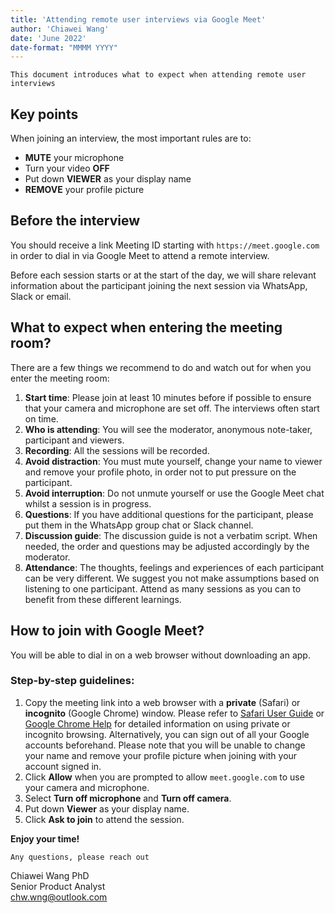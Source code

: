 ```yaml
---
title: 'Attending remote user interviews via Google Meet'
author: 'Chiawei Wang'
date: 'June 2022'
date-format: "MMMM YYYY"
---
```


`This document introduces what to expect when attending remote user interviews`

## Key points

When joining an interview, the most important rules are to:

- **MUTE** your microphone
- Turn your video **OFF**
- Put down **VIEWER** as your display name
- **REMOVE** your profile picture

## Before the interview

You should receive a link Meeting ID starting with `https://meet.google.com` in order to dial in via Google Meet to attend a remote interview.

Before each session starts or at the start of the day, we will share relevant information about the participant joining the next session via WhatsApp, Slack or email.

## What to expect when entering the meeting room?

There are a few things we recommend to do and watch out for when you enter the meeting room:

1. **Start time**: Please join at least 10 minutes before if possible to ensure that your camera and microphone are set off. The interviews often start on time.
2. **Who is attending**: You will see the moderator, anonymous note-taker, participant and viewers.
3. **Recording**: All the sessions will be recorded.
4. **Avoid distraction**: You must mute yourself, change your name to viewer and remove your profile photo, in order not to put pressure on the participant.
5. **Avoid interruption**: Do not unmute yourself or use the Google Meet chat whilst a session is in progress.
6. **Questions**: If you have additional questions for the participant, please put them in the WhatsApp group chat or Slack channel.
7. **Discussion guide**: The discussion guide is not a verbatim script. When needed, the order and questions may be adjusted accordingly by the moderator.
8. **Attendance**: The thoughts, feelings and experiences of each participant can be very different. We suggest you not make assumptions based on listening to one participant. Attend as many sessions as you can to benefit from these different learnings.

## How to join with Google Meet?

You will be able to dial in on a web browser without downloading an app.

### Step-by-step guidelines:

1. Copy the meeting link into a web browser with a **private** (Safari) or **incognito** (Google Chrome) window. Please refer to [Safari User Guide](https://support.apple.com/en-gb/guide/safari/ibrw1069/mac 'Browse privately in Safari on Mac') or [Google Chrome Help](https://support.google.com/chrome/answer/95464?hl=en-GB&co=GENIE.Platform%3DDesktop 'Browse in private
') for detailed information on using private or incognito browsing. Alternatively, you can sign out of all your Google accounts beforehand. Please note that you will be unable to change your name and remove your profile picture when joining with your account signed in.
2. Click **Allow** when you are prompted to allow `meet.google.com` to use your camera and microphone.
3. Select **Turn off microphone** and **Turn off camera**.
4. Put down **Viewer** as your display name.
5. Click **Ask to join** to attend the session.

**Enjoy your time!**

`Any questions, please reach out`

Chiawei Wang PhD\
Senior Product Analyst\
<chw.wng@outlook.com>
